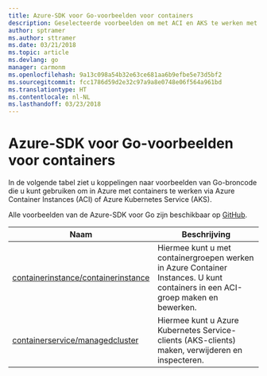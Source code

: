 ```yaml
---
title: Azure-SDK voor Go-voorbeelden voor containers
description: Geselecteerde voorbeelden om met ACI en AKS te werken met behulp van de Azure-SDK voor Go.
author: sptramer
ms.author: sttramer
ms.date: 03/21/2018
ms.topic: article
ms.devlang: go
manager: carmonm
ms.openlocfilehash: 9a13c098a54b32e63ce681aa6b9efbe5e73d5bf2
ms.sourcegitcommit: fcc1786d59d2e32c97a9a8e0748e06f564a961bd
ms.translationtype: HT
ms.contentlocale: nl-NL
ms.lasthandoff: 03/23/2018
---
```

# <a name="azure-sdk-for-go-samples-for-containers"></a>Azure-SDK voor Go-voorbeelden voor containers

In de volgende tabel ziet u koppelingen naar voorbeelden van Go-broncode die u kunt gebruiken om in Azure met containers te werken via Azure Container Instances (ACI) of Azure Kubernetes Service (AKS). 

Alle voorbeelden van de Azure-SDK voor Go zijn beschikbaar op [GitHub](https://github.com/Azure-Samples/azure-sdk-for-go-samples).

| Naam | Beschrijving |
|------|-------------|
| [containerinstance/containerinstance](https://github.com/Azure-Samples/azure-sdk-for-go-samples/blob/master/containerinstance/containerinstance.go) | Hiermee kunt u met containergroepen werken in Azure Container Instances. U kunt containers in een ACI-groep maken en bewerken. |
| [containerservice/managedcluster](https://github.com/Azure-Samples/azure-sdk-for-go-samples/blob/master/containerservice/managedcluster.go) | Hiermee kunt u Azure Kubernetes Service-clients (AKS-clients) maken, verwijderen en inspecteren. |
